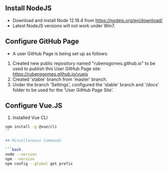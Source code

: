 ## Install NodeJS

* Download and install Node 12.18.4 from <https://nodejs.org/en/download/>
* Latest NodeJS versions will not work under Win7.

## Configure GitHub Page

* A user GitHub Page is being set up as follows:

1. Created new public repository named "rubensgomes.github.io" to be used to
   publish this User GitHub Page site: <https://rubensgomes.github.io/vuejs>
2. Created 'stable' branch from 'master' branch.
3. Under the branch 'Settings', configured the 'stable' branch and '/docs' folder
   to be used for the 'User GitHub Page Site'.

## Configure Vue.JS

1. Installed Vue CLI

```bash
npm install -g @vue/cli
``

## Miscellaneous Commands

```bash
node --version
npm --version
npm config --global get prefix
```
